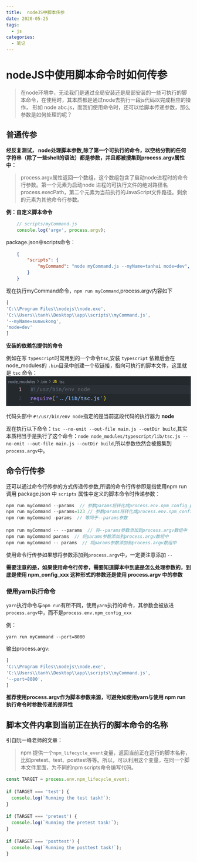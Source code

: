 ```yaml
---
title:  nodeJS中脚本传参
date: 2020-05-25
tags:
  - js
categories:
  - 笔记
---
```


# nodeJS中使用脚本命令时如何传参

>在node环境中，无论我们是通过全局安装还是局部安装的一些可执行的脚本命令，在使用时，其本质都是通过node去执行一段js代码以完成相应的操作， 形如 node abc.js，而我们使用命令时，还可以给脚本传递参数，那么参数是如何处理的呢？

## 普通传参

**经反复测试， node处理脚本参数,除了第一个可执行的命令，以空格分割的任何字符串（除了一些shell的语法）都是参数，并且都被搜集到process.argv属性中：**

> process.argv属性返回一个数组，这个数组包含了启动node进程时的命令行参数。第一个元素为启动node 进程的可执行文件的绝对路径名process.execPath，第二个元素为当前执行的JavaScript文件路径。剩余的元素为其他命令行参数。

**例：自定义脚本命令**

```js
    // scripts/myCommand.js
    console.log('argv', process.argv);
```

package.json中scripts命令：

```json
    {
        "scripts": {
            "myCommand": "node myCommand.js --myName=tanhui mode=dev",
        }
    }
```

现在执行myCommand命令，`npm run myCommand`,process.argv内容如下

```js
[
'C:\\Program Files\\nodejs\\node.exe',
'C:\\Users\\tanh\\Desktop\\app\\scripts\\myCommand.js',
'--myName=sunwukong',
'mode=dev'
]
```

**安装的依赖包提供的命令**

例如在写 `typescript`时常用到的一个命令`tsc`,安装 `typescript` 依赖后会在node_modules的 `.bin`目录中创建一个软链接，指向可执行的脚本文件，这里就是 `tsc` 命令：
![tsc](../assets/tsc.png)

代码头部中 `#!/usr/bin/env node`指定的是当前这段代码的执行器为 **node**

现在执行以下命令：`tsc --no-emit --out-file main.js --outDir build`,其实本质相当于是执行了这个命令：`node node_modules/typescript/lib/tsc.js --no-emit --out-file main.js --outDir build`,所以参数依然会被搜集到`process.argv`中。

## 命令行传参

还可以通过命令行传参的方式传递传参数,所谓的命令行传参即是指使用npm run 调用 package.json 中 `scripts` 属性中定义的脚本命令时传递参数：

```js
npm run myCommand --params  // 参数params将转化成process.env.npm_config_params = true
npm run myCommand --params=123 // 参数params将转化成process.env.npm_config_params = 123
npm run myCommand -params  // 等同于--params参数

npm run myCommand -- --params  // 将--params参数添加到process.argv数组中
npm run myCommand params  // 将params参数添加到process.argv数组中
npm run myCommand -- params  // 将params参数添加到process.argv数组中
```

使用命令行传参如果想将参数添加到`process.argv`中，一定要注意添加 `--`

**需要注意的是，如果使用命令行传参，需要知道脚本中到底是怎么处理参数的，到底是使用 npm_config_xxx 这种形式的参数还是使用 process.argv 中的参数**

### 使用yarn执行命令

`yarn`执行命令与`npm run`有所不同，使用`yarn`执行的命令，其参数会被放进`process.argv`中，而不是`process.env.npm_config_xxx`

例：

```shell
yarn run myCommand --port=8080
```
输出process.argv:

```js
[
'C:\\Program Files\\nodejs\\node.exe',
'C:\\Users\\tanh\\Desktop\\app\\scripts\\myCommand.js',
'--port=8080',
]
```

**推荐使用process.argv作为脚本参数来源，可避免如使用yarn与使用 npm run 执行命令时参数传递的差异性**

## 脚本文件内拿到当前正在执行的脚本命令的名称

引自阮一峰老师的文章：

> npm 提供一个`npm_lifecycle_event`变量，返回当前正在运行的脚本名称，比如pretest、test、posttest等等。所以，可以利用这个变量，在同一个脚本文件里面，为不同的npm scripts命令编写代码。

```js
const TARGET = process.env.npm_lifecycle_event;

if (TARGET === 'test') {
  console.log(`Running the test task!`);
}

if (TARGET === 'pretest') {
  console.log(`Running the pretest task!`);
}

if (TARGET === 'posttest') {
  console.log(`Running the posttest task!`);
}
```